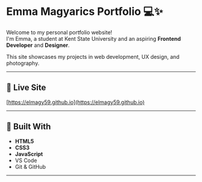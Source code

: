 # Emma Magyarics Portfolio 💻✨

Welcome to my personal portfolio website!  
I'm Emma, a student at Kent State University and an aspiring **Frontend Developer** and **Designer**.

This site showcases my projects in web development, UX design, and photography.

---

## 🔗 Live Site

[https://elmagy59.github.io](https://elmagy59.github.io)

---

## 🧰 Built With

- **HTML5**
- **CSS3**
- **JavaScript**
- VS Code
- Git & GitHub

---
